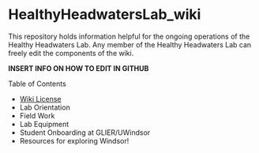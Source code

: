 # HealthyHeadwatersLab_wiki

This repository holds information helpful for the ongoing operations of the Healthy Headwaters Lab. 
Any member of the Healthy Headwaters Lab can freely edit the components of the wiki.

<b>INSERT INFO ON HOW TO EDIT IN GITHUB</b>

Table of Contents
* [Wiki License](/LICENSE)
* Lab Orientation
* Field Work
* Lab Equipment
* Student Onboarding at GLIER/UWindsor
* Resources for exploring Windsor!
